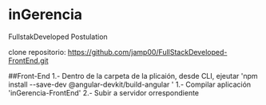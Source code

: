 # inGerencia
FullstakDeveloped Postulation

clone repositorio:
https://github.com/jamp00/FullStackDeveloped-FrontEnd.git

##Front-End
1.- Dentro de la carpeta de la plicaión, desde CLI, ejeutar 'npm install --save-dev @angular-devkit/build-angular
'
1.- Compilar aplicación 'inGerencia-FrontEnd'
2.- Subir a servidor orrespondiente
